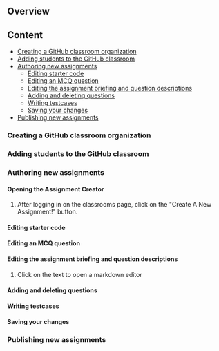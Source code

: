 ## Overview

## Content
-  [Creating a GitHub classroom organization](#creating-a-github-classroom-organization)
-  [Adding students to the GitHub classroom](#adding-student-to-the-github-classroom)
-  [Authoring new assignments](#authoring-new-assignments)
    - [Editing starter code](#editing-starter-code)
    - [Editing an MCQ question](#editing-an-MCQ-question)
    - [Editing the assignment briefing and question descriptions](#Editing-the-assignment-briefing-and-question-descriptions)
    - [Adding and deleting questions](#Adding-and-deleting-questions)
    - [Writing testcases](#writing-testcases)
    - [Saving your changes](#saving-your-changes)
-  [Publishing new assignments](#publishing-new-assignments)

### Creating a GitHub classroom organization

### Adding students to the GitHub classroom

### Authoring new assignments

#### Opening the Assignment Creator
1. After logging in on the classrooms page, click on the "Create A New Assignment!" button.  

#### Editing starter code
#### Editing an MCQ question
#### Editing the assignment briefing and question descriptions
1. Click on the text to open a markdown editor

#### Adding and deleting questions
#### Writing testcases
#### Saving your changes

### Publishing new assignments
